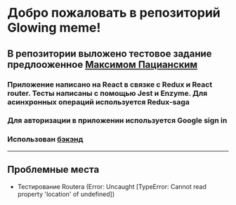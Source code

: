 # Добро пожаловать в репозиторий Glowing meme!

## В репозитории выложено тестовое задание предлооженное [Максимом Пацианским](https://maxpfrontend.ru/)

### Приложение написано на React в связке с Redux и React router. Тесты написаны с помощью Jest и Enzyme. Для асинхронных операций используется Redux-saga

### Для авторизации в приложении используется Google sign in

### Использован [бэкэнд](https://github.com/maxfarseer/backend-tz3)

---

## Проблемные места

- Тестирование Routera (Error: Uncaught [TypeError: Cannot read property 'location' of undefined])
